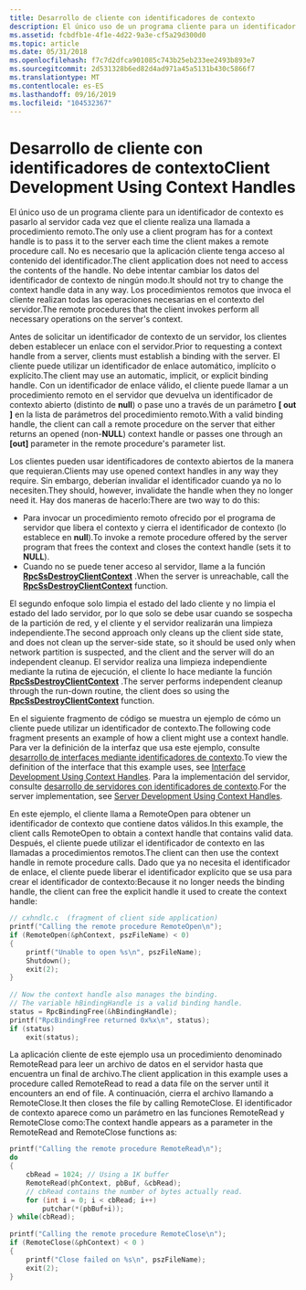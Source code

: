 ```yaml
---
title: Desarrollo de cliente con identificadores de contexto
description: El único uso de un programa cliente para un identificador de contexto es pasarlo al servidor cada vez que el cliente realiza una llamada a procedimiento remoto.
ms.assetid: fcbdfb1e-4f1e-4d22-9a3e-cf5a29d300d0
ms.topic: article
ms.date: 05/31/2018
ms.openlocfilehash: f7c7d2dfca901085c743b25eb233ee2493b893e7
ms.sourcegitcommit: 2d531328b6ed82d4ad971a45a5131b430c5866f7
ms.translationtype: MT
ms.contentlocale: es-ES
ms.lasthandoff: 09/16/2019
ms.locfileid: "104532367"
---
```

# <a name="client-development-using-context-handles"></a><span data-ttu-id="46994-103">Desarrollo de cliente con identificadores de contexto</span><span class="sxs-lookup"><span data-stu-id="46994-103">Client Development Using Context Handles</span></span>

<span data-ttu-id="46994-104">El único uso de un programa cliente para un identificador de contexto es pasarlo al servidor cada vez que el cliente realiza una llamada a procedimiento remoto.</span><span class="sxs-lookup"><span data-stu-id="46994-104">The only use a client program has for a context handle is to pass it to the server each time the client makes a remote procedure call.</span></span> <span data-ttu-id="46994-105">No es necesario que la aplicación cliente tenga acceso al contenido del identificador.</span><span class="sxs-lookup"><span data-stu-id="46994-105">The client application does not need to access the contents of the handle.</span></span> <span data-ttu-id="46994-106">No debe intentar cambiar los datos del identificador de contexto de ningún modo.</span><span class="sxs-lookup"><span data-stu-id="46994-106">It should not try to change the context handle data in any way.</span></span> <span data-ttu-id="46994-107">Los procedimientos remotos que invoca el cliente realizan todas las operaciones necesarias en el contexto del servidor.</span><span class="sxs-lookup"><span data-stu-id="46994-107">The remote procedures that the client invokes perform all necessary operations on the server's context.</span></span>

<span data-ttu-id="46994-108">Antes de solicitar un identificador de contexto de un servidor, los clientes deben establecer un enlace con el servidor.</span><span class="sxs-lookup"><span data-stu-id="46994-108">Prior to requesting a context handle from a server, clients must establish a binding with the server.</span></span> <span data-ttu-id="46994-109">El cliente puede utilizar un identificador de enlace automático, implícito o explícito.</span><span class="sxs-lookup"><span data-stu-id="46994-109">The client may use an automatic, implicit, or explicit binding handle.</span></span> <span data-ttu-id="46994-110">Con un identificador de enlace válido, el cliente puede llamar a un procedimiento remoto en el servidor que devuelva un identificador de contexto abierto (distinto de **null**) o pase uno a través de un parámetro **\[ out \]** en la lista de parámetros del procedimiento remoto.</span><span class="sxs-lookup"><span data-stu-id="46994-110">With a valid binding handle, the client can call a remote procedure on the server that either returns an opened (non-**NULL**) context handle or passes one through an **\[out\]** parameter in the remote procedure's parameter list.</span></span>

<span data-ttu-id="46994-111">Los clientes pueden usar identificadores de contexto abiertos de la manera que requieran.</span><span class="sxs-lookup"><span data-stu-id="46994-111">Clients may use opened context handles in any way they require.</span></span> <span data-ttu-id="46994-112">Sin embargo, deberían invalidar el identificador cuando ya no lo necesiten.</span><span class="sxs-lookup"><span data-stu-id="46994-112">They should, however, invalidate the handle when they no longer need it.</span></span> <span data-ttu-id="46994-113">Hay dos maneras de hacerlo:</span><span class="sxs-lookup"><span data-stu-id="46994-113">There are two way to do this:</span></span>

-   <span data-ttu-id="46994-114">Para invocar un procedimiento remoto ofrecido por el programa de servidor que libera el contexto y cierra el identificador de contexto (lo establece en **null**).</span><span class="sxs-lookup"><span data-stu-id="46994-114">To invoke a remote procedure offered by the server program that frees the context and closes the context handle (sets it to **NULL**).</span></span>
-   <span data-ttu-id="46994-115">Cuando no se puede tener acceso al servidor, llame a la función [**RpcSsDestroyClientContext**](/windows/desktop/api/Rpcndr/nf-rpcndr-rpcssdestroyclientcontext) .</span><span class="sxs-lookup"><span data-stu-id="46994-115">When the server is unreachable, call the [**RpcSsDestroyClientContext**](/windows/desktop/api/Rpcndr/nf-rpcndr-rpcssdestroyclientcontext) function.</span></span>

<span data-ttu-id="46994-116">El segundo enfoque solo limpia el estado del lado cliente y no limpia el estado del lado servidor, por lo que solo se debe usar cuando se sospecha de la partición de red, y el cliente y el servidor realizarán una limpieza independiente.</span><span class="sxs-lookup"><span data-stu-id="46994-116">The second approach only cleans up the client side state, and does not clean up the server-side state, so it should be used only when network partition is suspected, and the client and the server will do an independent cleanup.</span></span> <span data-ttu-id="46994-117">El servidor realiza una limpieza independiente mediante la rutina de ejecución, el cliente lo hace mediante la función [**RpcSsDestroyClientContext**](/windows/desktop/api/Rpcndr/nf-rpcndr-rpcssdestroyclientcontext) .</span><span class="sxs-lookup"><span data-stu-id="46994-117">The server performs independent cleanup through the run-down routine, the client does so using the [**RpcSsDestroyClientContext**](/windows/desktop/api/Rpcndr/nf-rpcndr-rpcssdestroyclientcontext) function.</span></span>

<span data-ttu-id="46994-118">En el siguiente fragmento de código se muestra un ejemplo de cómo un cliente puede utilizar un identificador de contexto.</span><span class="sxs-lookup"><span data-stu-id="46994-118">The following code fragment presents an example of how a client might use a context handle.</span></span> <span data-ttu-id="46994-119">Para ver la definición de la interfaz que usa este ejemplo, consulte [desarrollo de interfaces mediante identificadores de contexto](interface-development-using-context-handles.md).</span><span class="sxs-lookup"><span data-stu-id="46994-119">To view the definition of the interface that this example uses, see [Interface Development Using Context Handles](interface-development-using-context-handles.md).</span></span> <span data-ttu-id="46994-120">Para la implementación del servidor, consulte [desarrollo de servidores con identificadores de contexto](server-development-using-context-handles.md).</span><span class="sxs-lookup"><span data-stu-id="46994-120">For the server implementation, see [Server Development Using Context Handles](server-development-using-context-handles.md).</span></span>

<span data-ttu-id="46994-121">En este ejemplo, el cliente llama a RemoteOpen para obtener un identificador de contexto que contiene datos válidos.</span><span class="sxs-lookup"><span data-stu-id="46994-121">In this example, the client calls RemoteOpen to obtain a context handle that contains valid data.</span></span> <span data-ttu-id="46994-122">Después, el cliente puede utilizar el identificador de contexto en las llamadas a procedimientos remotos.</span><span class="sxs-lookup"><span data-stu-id="46994-122">The client can then use the context handle in remote procedure calls.</span></span> <span data-ttu-id="46994-123">Dado que ya no necesita el identificador de enlace, el cliente puede liberar el identificador explícito que se usa para crear el identificador de contexto:</span><span class="sxs-lookup"><span data-stu-id="46994-123">Because it no longer needs the binding handle, the client can free the explicit handle it used to create the context handle:</span></span>


```C++
// cxhndlc.c  (fragment of client side application)
printf("Calling the remote procedure RemoteOpen\n");
if (RemoteOpen(&phContext, pszFileName) < 0) 
{
    printf("Unable to open %s\n", pszFileName);
    Shutdown();
    exit(2);
}
 
// Now the context handle also manages the binding.
// The variable hBindingHandle is a valid binding handle.
status = RpcBindingFree(&hBindingHandle);
printf("RpcBindingFree returned 0x%x\n", status);
if (status) 
    exit(status);
```



<span data-ttu-id="46994-124">La aplicación cliente de este ejemplo usa un procedimiento denominado RemoteRead para leer un archivo de datos en el servidor hasta que encuentra un final de archivo.</span><span class="sxs-lookup"><span data-stu-id="46994-124">The client application in this example uses a procedure called RemoteRead to read a data file on the server until it encounters an end of file.</span></span> <span data-ttu-id="46994-125">A continuación, cierra el archivo llamando a RemoteClose.</span><span class="sxs-lookup"><span data-stu-id="46994-125">It then closes the file by calling RemoteClose.</span></span> <span data-ttu-id="46994-126">El identificador de contexto aparece como un parámetro en las funciones RemoteRead y RemoteClose como:</span><span class="sxs-lookup"><span data-stu-id="46994-126">The context handle appears as a parameter in the RemoteRead and RemoteClose functions as:</span></span>


```C++
printf("Calling the remote procedure RemoteRead\n");
do 
{
    cbRead = 1024; // Using a 1K buffer
    RemoteRead(phContext, pbBuf, &cbRead);
    // cbRead contains the number of bytes actually read.
    for (int i = 0; i < cbRead; i++)
        putchar(*(pbBuf+i));
} while(cbRead);
 
printf("Calling the remote procedure RemoteClose\n");
if (RemoteClose(&phContext) < 0 ) 
{
    printf("Close failed on %s\n", pszFileName);
    exit(2);
}
```



 

 




